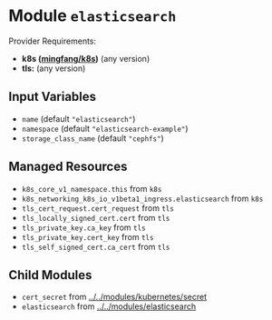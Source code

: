 
# Module `elasticsearch`

Provider Requirements:
* **k8s ([mingfang/k8s](https://registry.terraform.io/providers/mingfang/k8s/latest))** (any version)
* **tls:** (any version)

## Input Variables
* `name` (default `"elasticsearch"`)
* `namespace` (default `"elasticsearch-example"`)
* `storage_class_name` (default `"cephfs"`)

## Managed Resources
* `k8s_core_v1_namespace.this` from `k8s`
* `k8s_networking_k8s_io_v1beta1_ingress.elasticsearch` from `k8s`
* `tls_cert_request.cert_request` from `tls`
* `tls_locally_signed_cert.cert` from `tls`
* `tls_private_key.ca_key` from `tls`
* `tls_private_key.cert_key` from `tls`
* `tls_self_signed_cert.ca_cert` from `tls`

## Child Modules
* `cert_secret` from [../../modules/kubernetes/secret](../../modules/kubernetes/secret)
* `elasticsearch` from [../../modules/elasticsearch](../../modules/elasticsearch)

